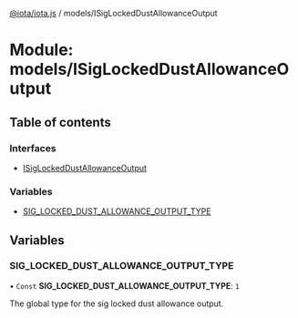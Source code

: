 [@iota/iota.js](../README.md) / models/ISigLockedDustAllowanceOutput

# Module: models/ISigLockedDustAllowanceOutput

## Table of contents

### Interfaces

- [ISigLockedDustAllowanceOutput](../interfaces/models_ISigLockedDustAllowanceOutput.ISigLockedDustAllowanceOutput.md)

### Variables

- [SIG\_LOCKED\_DUST\_ALLOWANCE\_OUTPUT\_TYPE](models_ISigLockedDustAllowanceOutput.md#sig_locked_dust_allowance_output_type)

## Variables

### SIG\_LOCKED\_DUST\_ALLOWANCE\_OUTPUT\_TYPE

• `Const` **SIG\_LOCKED\_DUST\_ALLOWANCE\_OUTPUT\_TYPE**: ``1``

The global type for the sig locked dust allowance output.
